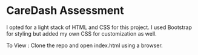 # CareDash Assessment

I opted for a light stack of HTML and CSS for this project.
I used Bootstrap for styling but added my own CSS for customization as well.

To View : Clone the repo and open index.html using a browser.